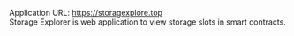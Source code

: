 Application URL: https://storagexplore.top
<br>
Storage Explorer is web application to view storage slots in smart contracts.


